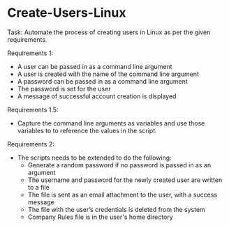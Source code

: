# Create-Users-Linux
Task: 
Automate the process of creating users in Linux as per the given requirements. 

Requirements 1:
- A user can be passed in as a command line argument
- A user is created with the name of the command line argument
- A password can be passed in as a command line argument
- The password is set for the user
- A message of successful account creation is displayed

Requirements 1.5:
- Capture the command line arguments as variables and use those variables to to reference the values in the script.

Requirements 2:
- The scripts needs to be extended to do the following:
    - Generate a random password if no password is passed in as an argument
    - The username and password for the newly created user are written to a file
    - The file is sent as an email attachment to the user, with a success message
    - The file with the user’s credentials is deleted from the system
    - Company Rules file is in the user's home directory
